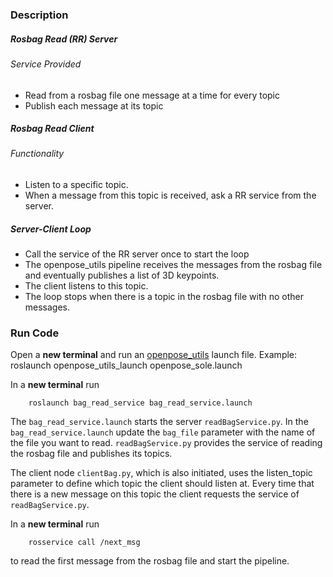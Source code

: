 ### Description

##### Rosbag Read (RR) Server

###### Service Provided
- Read from a rosbag file one message at a time for every topic
- Publish each message at its topic

##### Rosbag Read Client

###### Functionality
- Listen to a specific topic.
- When a message from this topic is received, ask a RR service from the server.

##### Server-Client Loop
- Call the service of the RR server once to start the loop
- The openpose_utils pipeline receives the messages from the rosbag file and eventually publishes a list of 3D keypoints.
- The client listens to this topic.
- The loop stops when there is a topic in the rosbag file with no other messages.



### Run Code

Open a __new terminal__ and run an [openpose_utils](https://github.com/Roboskel-Manipulation/openpose_utils) launch file.
Example: 
        roslaunch openpose_utils_launch openpose_sole.launch

In a __new terminal__ run
        
        roslaunch bag_read_service bag_read_service.launch
The `bag_read_service.launch` starts the server `readBagService.py`. In the `bag_read_service.launch` update the `bag_file` parameter with the name of the file you want to read.
`readBagService.py` provides the service of reading the rosbag file and publishes its topics.

The client node `clientBag.py`, which is also initiated, uses the listen_topic parameter to define which topic the client should listen at. Every time that there is a new message on this topic the client requests the service of `readBagService.py`.

In a __new terminal__ run 

        rosservice call /next_msg

to read the first message from the rosbag file and start the pipeline.
